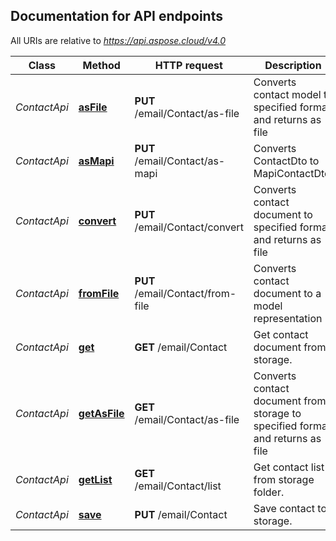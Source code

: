 

## Documentation for API endpoints

All URIs are relative to *https://api.aspose.cloud/v4.0*

Class | Method | HTTP request | Description
------------ | ------------- | ------------- | -------------
*ContactApi* | [**asFile**](ContactApi.md#asFile) | **PUT** /email/Contact/as-file | Converts contact model to specified format and returns as file             
*ContactApi* | [**asMapi**](ContactApi.md#asMapi) | **PUT** /email/Contact/as-mapi | Converts ContactDto to MapiContactDto.             
*ContactApi* | [**convert**](ContactApi.md#convert) | **PUT** /email/Contact/convert | Converts contact document to specified format and returns as file             
*ContactApi* | [**fromFile**](ContactApi.md#fromFile) | **PUT** /email/Contact/from-file | Converts contact document to a model representation             
*ContactApi* | [**get**](ContactApi.md#get) | **GET** /email/Contact | Get contact document from storage.             
*ContactApi* | [**getAsFile**](ContactApi.md#getAsFile) | **GET** /email/Contact/as-file | Converts contact document from storage to specified format and returns as file             
*ContactApi* | [**getList**](ContactApi.md#getList) | **GET** /email/Contact/list | Get contact list from storage folder.             
*ContactApi* | [**save**](ContactApi.md#save) | **PUT** /email/Contact | Save contact to storage.             


    
